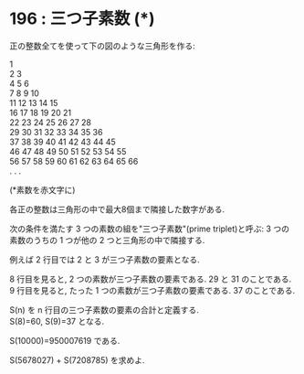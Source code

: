 # 196 : 三つ子素数 (\*)

正の整数全てを使って下の図のような三角形を作る:

1\
2 3\
4 5 6\
7 8 9 10\
11 12 13 14 15\
16 17 18 19 20 21\
22 23 24 25 26 27 28\
29 30 31 32 33 34 35 36\
37 38 39 40 41 42 43 44 45\
46 47 48 49 50 51 52 53 54 55\
56 57 58 59 60 61 62 63 64 65 66\
. . .

(\*素数を赤文字に)

各正の整数は三角形の中で最大8個まで隣接した数字がある.

次の条件を満たす 3 つの素数の組を"三つ子素数"(prime triplet)と呼ぶ: 3 つの素数のうちの 1 つが他の 2 つと三角形の中で隣接する.

例えば 2 行目では 2 と 3 が三つ子素数の要素となる.

8 行目を見ると, 2 つの素数が三つ子素数の要素である. 29 と 31 のことである.\
9 行目を見ると, たった 1 つの素数が三つ子素数の要素である. 37 のことである.

S(n) を n 行目の三つ子素数の要素の合計と定義する.\
S(8)=60, S(9)=37 となる.

S(10000)=950007619 である.

S(5678027) + S(7208785) を求めよ.
